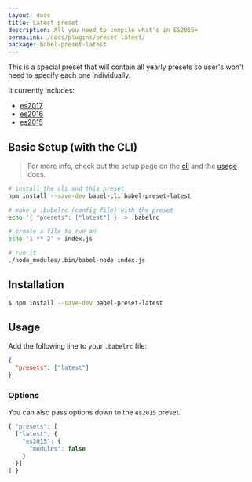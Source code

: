 ```yaml
---
layout: docs
title: Latest preset
description: All you need to compile what's in ES2015+
permalink: /docs/plugins/preset-latest/
package: babel-preset-latest
---
```


This is a special preset that will contain all yearly presets so user's won't need to specify each one individually.

It currently includes:

- [es2017](/docs/plugins/preset-es2017)
- [es2016](/docs/plugins/preset-es2016)
- [es2015](/docs/plugins/preset-es2015)

## Basic Setup (with the CLI)

> For more info, check out the setup page on the [cli](/docs/setup/) and the [usage](/docs/usage/cli/) docs.

```sh
# install the cli and this preset
npm install --save-dev babel-cli babel-preset-latest

# make a .babelrc (config file) with the preset
echo '{ "presets": ["latest"] }' > .babelrc

# create a file to run on
echo '1 ** 2' > index.js

# run it
./node_modules/.bin/babel-node index.js
```

## Installation

```sh
$ npm install --save-dev babel-preset-latest
```

## Usage

Add the following line to your `.babelrc` file:

```json
{
  "presets": ["latest"]
}
```

### Options

You can also pass options down to the `es2015` preset.

```js
{ "presets": [
  ["latest", {
    "es2015": {
      "modules": false 
    }
  }]
] }
```
